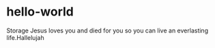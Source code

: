 # hello-world
Storage
Jesus loves you and died for you so you can live an everlasting life.Hallelujah
